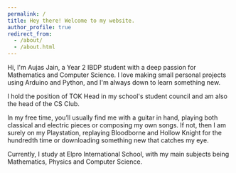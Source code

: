 ```yaml
---
permalink: /
title: Hey there! Welcome to my website.
author_profile: true
redirect_from: 
  - /about/
  - /about.html
---
```


Hi, I'm Aujas Jain, a Year 2 IBDP student with a deep passion for Mathematics and Computer Science. I love making small personal projects using Arduino and Python, and I'm always down to learn something new.

I hold the position of TOK Head in my school's student council and am also the head of the CS Club.

In my free time, you’ll usually find me with a guitar in hand, playing both classical and electric pieces or composing my own songs. If not, then I am surely on my Playstation, replaying Bloodborne and Hollow Knight for the hundredth time or downloading something new that catches my eye.

Currently, I study at Elpro International School, with my main subjects being Mathematics, Physics and Computer Science.
